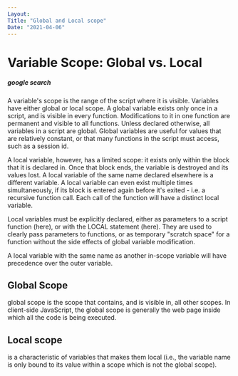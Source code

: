 ```yaml
---
Layout:
Title: "Global and Local scope"
Date: "2021-04-06"
---
```


# Variable Scope: Global vs. Local
##### google search 

A variable's scope is the range of the script where it is visible. Variables have either global or local scope. A global variable exists only once in a script, and is visible in every function. Modifications to it in one function are permanent and visible to all functions. Unless declared otherwise, all variables in a script are global. Global variables are useful for values that are relatively constant, or that many functions in the script must access, such as a session id.

A local variable, however, has a limited scope: it exists only within the block that it is declared in. Once that block ends, the variable is destroyed and its values lost. A local variable of the same name declared elsewhere is a different variable. A local variable can even exist multiple times simultaneously, if its block is entered again before it's exited - i.e. a recursive function call. Each call of the function will have a distinct local variable.

Local variables must be explicitly declared, either as parameters to a script function (here), or with the LOCAL statement (here). They are used to clearly pass parameters to functions, or as temporary "scratch space" for a function without the side effects of global variable modification.

A local variable with the same name as another in-scope variable will have precedence over the outer variable.

## Global Scope

global scope is the scope that contains, and is visible in, all other scopes. In client-side JavaScript, the global scope is generally the web page inside which all the code is being executed.

## Local scope

is a characteristic of variables that makes them local (i.e., the variable name is only bound to its value within a scope which is not the global scope).